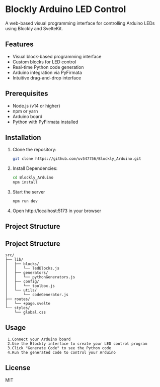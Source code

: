 # Blockly Arduino LED Control

A web-based visual programming interface for controlling Arduino LEDs using Blockly and SvelteKit.

## Features

- Visual block-based programming interface
- Custom blocks for LED control
- Real-time Python code generation
- Arduino integration via PyFirmata
- Intuitive drag-and-drop interface

## Prerequisites

- Node.js (v14 or higher)
- npm or yarn
- Arduino board
- Python with PyFirmata installed

## Installation

1. Clone the repository:
   ```bash
   git clone https://github.com/uv547756/Blockly_Arduino.git

2. Install Dependencies:
   ```bash
   cd Blockly_Arduino
   npm install  

3. Start the server
   ```bash
   npm run dev

4. Open http://localhost:5173 in your browser

## Project Structure

## Project Structure

```text
src/
├── lib/
│   ├── blocks/
│   │   └── ledBlocks.js
│   ├── generators/
│   │   └── pythonGenerators.js
│   ├── config/
│   │   └── toolbox.js
│   └── utils/
│       └── codeGenerator.js
├── routes/
│   └── +page.svelte
└── styles/
    └── global.css
```

## Usage
```text
 1.Connect your Arduino board
 2.Use the Blockly interface to create your LED control program
 3.Click "Generate Code" to see the Python code
 4.Run the generated code to control your Arduino
```

## License
MIT

